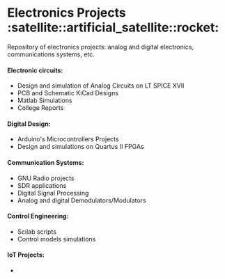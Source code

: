 <h1> Electronics Projects :satellite::artificial_satellite::rocket: </h1>

<p>  Repository of electronics projects: analog and digital electronics, communications systems, etc.</p> 

<h4> Electronic circuits:</h4>

<ul>
    <li> Design and simulation of Analog Circuits on LT SPICE XVII </li>
    <li> PCB and Schematic KiCad Designs </li>
     <li> Matlab Simulations </li>
    <li>  College Reports </li>
</ul>  

<h4>Digital Design:</h4>

<ul>
    <li> Arduino's Microcontrollers Projects </li>
     <li> Design and simulations on Quartus II FPGAs </li>
</ul>  

<h4>Communication Systems:</h4>

<ul>
    <li> GNU Radio projects </li>
     <li> SDR applications </li>
     <li> Digital Signal Processing </li>
     <li> Analog and digital Demodulators/Modulators </li>
</ul>  

<h4>Control Engineering:</h4>

<ul>
    <li> Scilab scripts </li>
     <li> Control models simulations </li>
</ul>  

<h4> IoT Projects:</h4>

<ul>
    <li>  </li>
</ul>  
